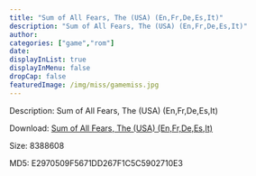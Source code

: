 ```yaml
---
title: "Sum of All Fears, The (USA) (En,Fr,De,Es,It)"
description: "Sum of All Fears, The (USA) (En,Fr,De,Es,It)"
author: 
categories: ["game","rom"]
date: 
displayInList: true
displayInMenu: false
dropCap: false
featuredImage: /img/miss/gamemiss.jpg
---
```


Description: Sum of All Fears, The (USA) (En,Fr,De,Es,It)

Download: <a style="text-decoration:underline;" href="https://mega.nz/#!vfIwXKgT!kgpsifMM1B6qmZPapmEWyVsNjF_qz5KX-RVsELISPYg" target = "_blank" rel = "nofollow" > Sum of All Fears, The (USA) (En,Fr,De,Es,It)</a>

Size: 8388608

MD5: E2970509F5671DD267F1C5C5902710E3

